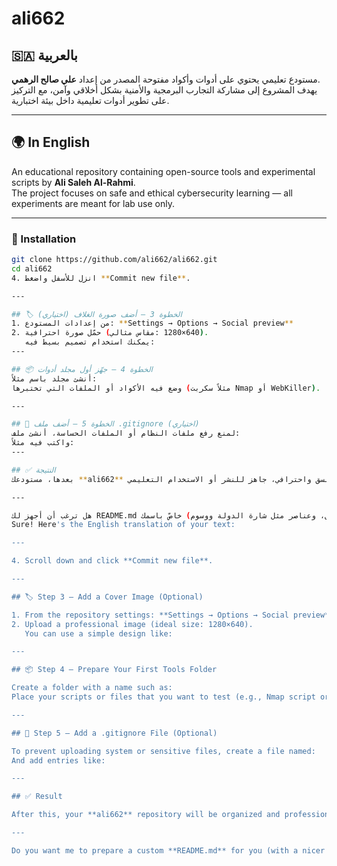 
# ali662

## 🇸🇦 بالعربية
مستودع تعليمي يحتوي على أدوات وأكواد مفتوحة المصدر من إعداد **علي صالح الرهمي**.  
يهدف المشروع إلى مشاركة التجارب البرمجية والأمنية بشكل أخلاقي وآمن، مع التركيز على تطوير أدوات تعليمية داخل بيئة اختبارية.

---

## 🌍 In English
An educational repository containing open-source tools and experimental scripts by **Ali Saleh Al-Rahmi**.  
The project focuses on safe and ethical cybersecurity learning — all experiments are meant for lab use only.

---

### 🧩 Installation
```bash
git clone https://github.com/ali662/ali662.git
cd ali662
4. انزل للأسفل واضغط **Commit new file**.

---

## 🏷️ الخطوة 3 — أضف صورة الغلاف (اختياري)
1. من إعدادات المستودع: **Settings → Options → Social preview**  
2. حمّل صورة احترافية (مقاس مثالي: ‎1280×640‎).  
   يمكنك استخدام تصميم بسيط فيه:
---

## 📦 الخطوة 4 — جهّز أول مجلد أدوات
أنشئ مجلد باسم مثلاً:
وضع فيه الأكواد أو الملفات التي تختبرها (مثلاً سكربت Nmap أو WebKiller).

---

## 🔑 الخطوة 5 — أضف ملف .gitignore (اختياري)
لمنع رفع ملفات النظام أو الملفات الحساسة، أنشئ ملف:
واكتب فيه مثلاً:
---

## ✅ النتيجة
بعدها، مستودعك **ali662** سيكون منسق واحترافي، جاهز للنشر أو الاستخدام التعليمي.

---

هل ترغب أن أجهز لك README.md خاصّ باسمك (بتصميم أجمل، وعناصر مثل شارة الدولة ووسوم GitHub) وأعطيك كود Markdown جاهز تنسخه هناك؟
Sure! Here's the English translation of your text:

---

4. Scroll down and click **Commit new file**.

---

## 🏷️ Step 3 — Add a Cover Image (Optional)

1. From the repository settings: **Settings → Options → Social preview**
2. Upload a professional image (ideal size: ‎1280×640‎).
   You can use a simple design like:

---

## 📦 Step 4 — Prepare Your First Tools Folder

Create a folder with a name such as:
Place your scripts or files that you want to test (e.g., Nmap script or WebKiller).

---

## 🔑 Step 5 — Add a .gitignore File (Optional)

To prevent uploading system or sensitive files, create a file named:
And add entries like:

---

## ✅ Result

After this, your **ali662** repository will be organized and professional, ready for publishing or educational use.

---

Do you want me to prepare a custom **README.md** for you (with a nicer design, including country badge and GitHub topics) and give you ready-to-copy Markdown code?

